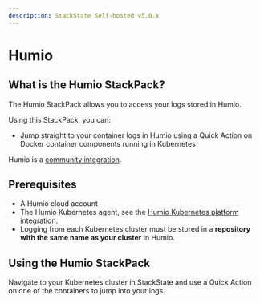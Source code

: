 ```yaml
---
description: StackState Self-hosted v5.0.x 
---
```


# Humio

## What is the Humio StackPack?

The Humio StackPack allows you to access your logs stored in Humio.

Using this StackPack, you can:

* Jump straight to your container logs in Humio using a Quick Action on Docker container components running in Kubernetes

Humio is a [community integration](/stackpacks/integrations/about_integrations.md#community-integrations).

## Prerequisites

* A Humio cloud account
* The Humio Kubernetes agent, see the [Humio Kubernetes platform integration](https://docs.humio.com/integrations/ingest-logs-from-a-specific-system/kubernetes/).
* Logging from each Kubernetes cluster must be stored in a **repository with the same name as your cluster** in Humio.

## Using the Humio StackPack

Navigate to your Kubernetes cluster in StackState and use a Quick Action on one of the containers to jump into your logs.

